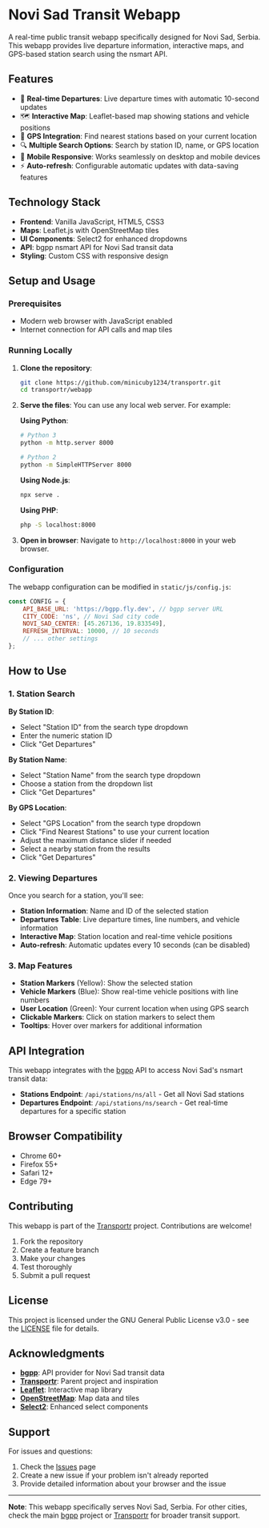 # Novi Sad Transit Webapp

A real-time public transit webapp specifically designed for Novi Sad, Serbia. This webapp provides live departure information, interactive maps, and GPS-based station search using the nsmart API.

## Features

- 🚌 **Real-time Departures**: Live departure times with automatic 10-second updates
- 🗺️ **Interactive Map**: Leaflet-based map showing stations and vehicle positions
- 📍 **GPS Integration**: Find nearest stations based on your current location
- 🔍 **Multiple Search Options**: Search by station ID, name, or GPS location
- 📱 **Mobile Responsive**: Works seamlessly on desktop and mobile devices
- ⚡ **Auto-refresh**: Configurable automatic updates with data-saving features

## Technology Stack

- **Frontend**: Vanilla JavaScript, HTML5, CSS3
- **Maps**: Leaflet.js with OpenStreetMap tiles
- **UI Components**: Select2 for enhanced dropdowns
- **API**: bgpp nsmart API for Novi Sad transit data
- **Styling**: Custom CSS with responsive design

## Setup and Usage

### Prerequisites

- Modern web browser with JavaScript enabled
- Internet connection for API calls and map tiles

### Running Locally

1. **Clone the repository**:
   ```bash
   git clone https://github.com/minicuby1234/transportr.git
   cd transportr/webapp
   ```

2. **Serve the files**:
   You can use any local web server. For example:
   
   **Using Python**:
   ```bash
   # Python 3
   python -m http.server 8000
   
   # Python 2
   python -m SimpleHTTPServer 8000
   ```
   
   **Using Node.js**:
   ```bash
   npx serve .
   ```
   
   **Using PHP**:
   ```bash
   php -S localhost:8000
   ```

3. **Open in browser**:
   Navigate to `http://localhost:8000` in your web browser.

### Configuration

The webapp configuration can be modified in `static/js/config.js`:

```javascript
const CONFIG = {
    API_BASE_URL: 'https://bgpp.fly.dev', // bgpp server URL
    CITY_CODE: 'ns', // Novi Sad city code
    NOVI_SAD_CENTER: [45.267136, 19.833549],
    REFRESH_INTERVAL: 10000, // 10 seconds
    // ... other settings
};
```

## How to Use

### 1. Station Search

**By Station ID**:
- Select "Station ID" from the search type dropdown
- Enter the numeric station ID
- Click "Get Departures"

**By Station Name**:
- Select "Station Name" from the search type dropdown
- Choose a station from the dropdown list
- Click "Get Departures"

**By GPS Location**:
- Select "GPS Location" from the search type dropdown
- Click "Find Nearest Stations" to use your current location
- Adjust the maximum distance slider if needed
- Select a nearby station from the results
- Click "Get Departures"

### 2. Viewing Departures

Once you search for a station, you'll see:
- **Station Information**: Name and ID of the selected station
- **Departures Table**: Live departure times, line numbers, and vehicle information
- **Interactive Map**: Station location and real-time vehicle positions
- **Auto-refresh**: Automatic updates every 10 seconds (can be disabled)

### 3. Map Features

- **Station Markers** (Yellow): Show the selected station
- **Vehicle Markers** (Blue): Show real-time vehicle positions with line numbers
- **User Location** (Green): Your current location when using GPS search
- **Clickable Markers**: Click on station markers to select them
- **Tooltips**: Hover over markers for additional information

## API Integration

This webapp integrates with the [bgpp](https://github.com/minicuby1234/bgpp) API to access Novi Sad's nsmart transit data:

- **Stations Endpoint**: `/api/stations/ns/all` - Get all Novi Sad stations
- **Departures Endpoint**: `/api/stations/ns/search` - Get real-time departures for a specific station

## Browser Compatibility

- Chrome 60+
- Firefox 55+
- Safari 12+
- Edge 79+

## Contributing

This webapp is part of the [Transportr](https://github.com/minicuby1234/transportr) project. Contributions are welcome!

1. Fork the repository
2. Create a feature branch
3. Make your changes
4. Test thoroughly
5. Submit a pull request

## License

This project is licensed under the GNU General Public License v3.0 - see the [LICENSE](../LICENSE) file for details.

## Acknowledgments

- **[bgpp](https://github.com/minicuby1234/bgpp)**: API provider for Novi Sad transit data
- **[Transportr](https://github.com/minicuby1234/transportr)**: Parent project and inspiration
- **[Leaflet](https://leafletjs.com/)**: Interactive map library
- **[OpenStreetMap](https://www.openstreetmap.org/)**: Map data and tiles
- **[Select2](https://select2.org/)**: Enhanced select components

## Support

For issues and questions:
1. Check the [Issues](https://github.com/minicuby1234/transportr/issues) page
2. Create a new issue if your problem isn't already reported
3. Provide detailed information about your browser and the issue

---

**Note**: This webapp specifically serves Novi Sad, Serbia. For other cities, check the main [bgpp](https://github.com/minicuby1234/bgpp) project or [Transportr](https://github.com/minicuby1234/transportr) for broader transit support.
